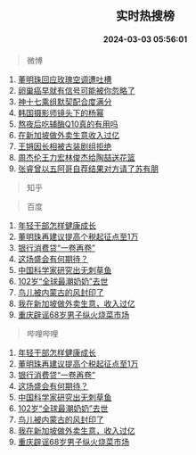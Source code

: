 <div align="center"><h2>实时热搜榜</h2><h4>2024-03-03 05:56:01</h4></div>

> 微博  

1. [董明珠回应玫瑰空调遭吐槽](https://s.weibo.com/weibo?q=%23%E8%91%A3%E6%98%8E%E7%8F%A0%E5%9B%9E%E5%BA%94%E7%8E%AB%E7%91%B0%E7%A9%BA%E8%B0%83%E9%81%AD%E5%90%90%E6%A7%BD%23&t=31&band_rank=1&Refer=top)<br />
2. [卵巢癌早就有信号可能被你忽略了](https://s.weibo.com/weibo?q=%23%E5%8D%B5%E5%B7%A2%E7%99%8C%E6%97%A9%E5%B0%B1%E6%9C%89%E4%BF%A1%E5%8F%B7%E5%8F%AF%E8%83%BD%E8%A2%AB%E4%BD%A0%E5%BF%BD%E7%95%A5%E4%BA%86%23&t=31&band_rank=2&Refer=top)<br />
3. [神十七乘组默契配合度满分](https://s.weibo.com/weibo?q=%23%E7%A5%9E%E5%8D%81%E4%B8%83%E4%B9%98%E7%BB%84%E9%BB%98%E5%A5%91%E9%85%8D%E5%90%88%E5%BA%A6%E6%BB%A1%E5%88%86%23&t=31&band_rank=3&Refer=top)<br />
4. [韩国摄影师镜头下的杨幂](https://s.weibo.com/weibo?q=%23%E9%9F%A9%E5%9B%BD%E6%91%84%E5%BD%B1%E5%B8%88%E9%95%9C%E5%A4%B4%E4%B8%8B%E7%9A%84%E6%9D%A8%E5%B9%82%23&t=31&band_rank=4&Refer=top)<br />
5. [熬夜后吃辅酶Q10真的有用吗](https://s.weibo.com/weibo?q=%23%E7%86%AC%E5%A4%9C%E5%90%8E%E5%90%83%E8%BE%85%E9%85%B6Q10%E7%9C%9F%E7%9A%84%E6%9C%89%E7%94%A8%E5%90%97%23&t=31&band_rank=5&Refer=top)<br />
6. [在新加坡做外卖生意收入过亿](https://s.weibo.com/weibo?q=%23%E5%9C%A8%E6%96%B0%E5%8A%A0%E5%9D%A1%E5%81%9A%E5%A4%96%E5%8D%96%E7%94%9F%E6%84%8F%E6%94%B6%E5%85%A5%E8%BF%87%E4%BA%BF%23&t=31&band_rank=6&Refer=top)<br />
7. [王锵因长相被古装剧组拒绝](https://s.weibo.com/weibo?q=%23%E7%8E%8B%E9%94%B5%E5%9B%A0%E9%95%BF%E7%9B%B8%E8%A2%AB%E5%8F%A4%E8%A3%85%E5%89%A7%E7%BB%84%E6%8B%92%E7%BB%9D%23&t=31&band_rank=7&Refer=top)<br />
8. [周杰伦王力宏林俊杰给陶喆送花篮](https://s.weibo.com/weibo?q=%23%E5%91%A8%E6%9D%B0%E4%BC%A6%E7%8E%8B%E5%8A%9B%E5%AE%8F%E6%9E%97%E4%BF%8A%E6%9D%B0%E7%BB%99%E9%99%B6%E5%96%86%E9%80%81%E8%8A%B1%E7%AF%AE%23&t=31&band_rank=8&Refer=top)<br />
9. [张睿曾以五阿哥自荐结果对方请了苏有朋](https://s.weibo.com/weibo?q=%23%E5%BC%A0%E7%9D%BF%E6%9B%BE%E4%BB%A5%E4%BA%94%E9%98%BF%E5%93%A5%E8%87%AA%E8%8D%90%E7%BB%93%E6%9E%9C%E5%AF%B9%E6%96%B9%E8%AF%B7%E4%BA%86%E8%8B%8F%E6%9C%89%E6%9C%8B%23&t=31&band_rank=9&Refer=top)<br />

> 知乎  


> 百度  

1. [年轻干部怎样健康成长](https://www.baidu.com/s?wd=%E5%B9%B4%E8%BD%BB%E5%B9%B2%E9%83%A8%E6%80%8E%E6%A0%B7%E5%81%A5%E5%BA%B7%E6%88%90%E9%95%BF&sa=fyb_news&rsv_dl=fyb_news)<br />
2. [董明珠再建议提高个税起征点至1万](https://www.baidu.com/s?wd=%E8%91%A3%E6%98%8E%E7%8F%A0%E5%86%8D%E5%BB%BA%E8%AE%AE%E6%8F%90%E9%AB%98%E4%B8%AA%E7%A8%8E%E8%B5%B7%E5%BE%81%E7%82%B9%E8%87%B31%E4%B8%87&sa=fyb_news&rsv_dl=fyb_news)<br />
3. [银行消费贷“一卷再卷”](https://www.baidu.com/s?wd=%E9%93%B6%E8%A1%8C%E6%B6%88%E8%B4%B9%E8%B4%B7%E2%80%9C%E4%B8%80%E5%8D%B7%E5%86%8D%E5%8D%B7%E2%80%9D&sa=fyb_news&rsv_dl=fyb_news)<br />
4. [这场盛会有何期待？](https://www.baidu.com/s?wd=%E8%BF%99%E5%9C%BA%E7%9B%9B%E4%BC%9A%E6%9C%89%E4%BD%95%E6%9C%9F%E5%BE%85%EF%BC%9F&sa=fyb_news&rsv_dl=fyb_news)<br />
5. [中国科学家研究出无刺草鱼](https://www.baidu.com/s?wd=%E4%B8%AD%E5%9B%BD%E7%A7%91%E5%AD%A6%E5%AE%B6%E7%A0%94%E7%A9%B6%E5%87%BA%E6%97%A0%E5%88%BA%E8%8D%89%E9%B1%BC&sa=fyb_news&rsv_dl=fyb_news)<br />
6. [102岁“全球最潮奶奶”去世](https://www.baidu.com/s?wd=102%E5%B2%81%E2%80%9C%E5%85%A8%E7%90%83%E6%9C%80%E6%BD%AE%E5%A5%B6%E5%A5%B6%E2%80%9D%E5%8E%BB%E4%B8%96&sa=fyb_news&rsv_dl=fyb_news)<br />
7. [鸟儿被内蒙古的风封印了](https://www.baidu.com/s?wd=%E9%B8%9F%E5%84%BF%E8%A2%AB%E5%86%85%E8%92%99%E5%8F%A4%E7%9A%84%E9%A3%8E%E5%B0%81%E5%8D%B0%E4%BA%86&sa=fyb_news&rsv_dl=fyb_news)<br />
8. [我在新加坡做外卖生意，收入过亿](https://www.baidu.com/s?wd=%E6%88%91%E5%9C%A8%E6%96%B0%E5%8A%A0%E5%9D%A1%E5%81%9A%E5%A4%96%E5%8D%96%E7%94%9F%E6%84%8F%EF%BC%8C%E6%94%B6%E5%85%A5%E8%BF%87%E4%BA%BF&sa=fyb_news&rsv_dl=fyb_news)<br />
9. [重庆辟谣68岁男子纵火烧菜市场](https://www.baidu.com/s?wd=%E9%87%8D%E5%BA%86%E8%BE%9F%E8%B0%A368%E5%B2%81%E7%94%B7%E5%AD%90%E7%BA%B5%E7%81%AB%E7%83%A7%E8%8F%9C%E5%B8%82%E5%9C%BA&sa=fyb_news&rsv_dl=fyb_news)<br />

> 哔哩哔哩  

1. [年轻干部怎样健康成长](https://www.baidu.com/s?wd=%E5%B9%B4%E8%BD%BB%E5%B9%B2%E9%83%A8%E6%80%8E%E6%A0%B7%E5%81%A5%E5%BA%B7%E6%88%90%E9%95%BF&sa=fyb_news&rsv_dl=fyb_news)<br />
2. [董明珠再建议提高个税起征点至1万](https://www.baidu.com/s?wd=%E8%91%A3%E6%98%8E%E7%8F%A0%E5%86%8D%E5%BB%BA%E8%AE%AE%E6%8F%90%E9%AB%98%E4%B8%AA%E7%A8%8E%E8%B5%B7%E5%BE%81%E7%82%B9%E8%87%B31%E4%B8%87&sa=fyb_news&rsv_dl=fyb_news)<br />
3. [银行消费贷“一卷再卷”](https://www.baidu.com/s?wd=%E9%93%B6%E8%A1%8C%E6%B6%88%E8%B4%B9%E8%B4%B7%E2%80%9C%E4%B8%80%E5%8D%B7%E5%86%8D%E5%8D%B7%E2%80%9D&sa=fyb_news&rsv_dl=fyb_news)<br />
4. [这场盛会有何期待？](https://www.baidu.com/s?wd=%E8%BF%99%E5%9C%BA%E7%9B%9B%E4%BC%9A%E6%9C%89%E4%BD%95%E6%9C%9F%E5%BE%85%EF%BC%9F&sa=fyb_news&rsv_dl=fyb_news)<br />
5. [中国科学家研究出无刺草鱼](https://www.baidu.com/s?wd=%E4%B8%AD%E5%9B%BD%E7%A7%91%E5%AD%A6%E5%AE%B6%E7%A0%94%E7%A9%B6%E5%87%BA%E6%97%A0%E5%88%BA%E8%8D%89%E9%B1%BC&sa=fyb_news&rsv_dl=fyb_news)<br />
6. [102岁“全球最潮奶奶”去世](https://www.baidu.com/s?wd=102%E5%B2%81%E2%80%9C%E5%85%A8%E7%90%83%E6%9C%80%E6%BD%AE%E5%A5%B6%E5%A5%B6%E2%80%9D%E5%8E%BB%E4%B8%96&sa=fyb_news&rsv_dl=fyb_news)<br />
7. [鸟儿被内蒙古的风封印了](https://www.baidu.com/s?wd=%E9%B8%9F%E5%84%BF%E8%A2%AB%E5%86%85%E8%92%99%E5%8F%A4%E7%9A%84%E9%A3%8E%E5%B0%81%E5%8D%B0%E4%BA%86&sa=fyb_news&rsv_dl=fyb_news)<br />
8. [我在新加坡做外卖生意，收入过亿](https://www.baidu.com/s?wd=%E6%88%91%E5%9C%A8%E6%96%B0%E5%8A%A0%E5%9D%A1%E5%81%9A%E5%A4%96%E5%8D%96%E7%94%9F%E6%84%8F%EF%BC%8C%E6%94%B6%E5%85%A5%E8%BF%87%E4%BA%BF&sa=fyb_news&rsv_dl=fyb_news)<br />
9. [重庆辟谣68岁男子纵火烧菜市场](https://www.baidu.com/s?wd=%E9%87%8D%E5%BA%86%E8%BE%9F%E8%B0%A368%E5%B2%81%E7%94%B7%E5%AD%90%E7%BA%B5%E7%81%AB%E7%83%A7%E8%8F%9C%E5%B8%82%E5%9C%BA&sa=fyb_news&rsv_dl=fyb_news)<br />
